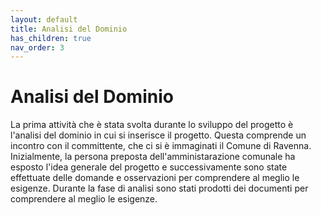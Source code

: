 ```yaml
---
layout: default
title: Analisi del Dominio
has_children: true
nav_order: 3
---
```


# Analisi del Dominio
La prima attività che è stata svolta durante lo sviluppo del progetto è l'analisi del dominio in cui si inserisce il progetto. Questa comprende un incontro con il committente, che ci si è immaginati il Comune di Ravenna. Inizialmente, la persona preposta dell'amministarazione comunale ha esposto l'idea generale del progetto e successivamente sono state effettuate delle domande e osservazioni per comprendere al meglio le esigenze. Durante la fase di analisi sono stati prodotti dei documenti per comprendere al meglio le esigenze.